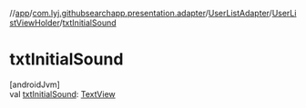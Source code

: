 //[app](../../../../index.md)/[com.lyj.githubsearchapp.presentation.adapter](../../index.md)/[UserListAdapter](../index.md)/[UserListViewHolder](index.md)/[txtInitialSound](txt-initial-sound.md)

# txtInitialSound

[androidJvm]\
val [txtInitialSound](txt-initial-sound.md): [TextView](https://developer.android.com/reference/kotlin/android/widget/TextView.html)
